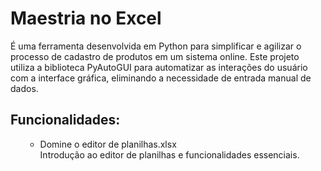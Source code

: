 # Maestria no Excel
<p>É uma ferramenta desenvolvida em Python para simplificar e agilizar o processo de cadastro de produtos em um sistema online. Este projeto utiliza a biblioteca PyAutoGUI para automatizar as interações do usuário com a interface gráfica, eliminando a necessidade de entrada manual de dados.</p>

<h2>Funcionalidades:</h2>
<ul>
    <ul>
       <li>Domine o editor de planilhas.xlsx</li>
        Introdução ao editor de planilhas e funcionalidades essenciais.
    </ul>
</ul>

